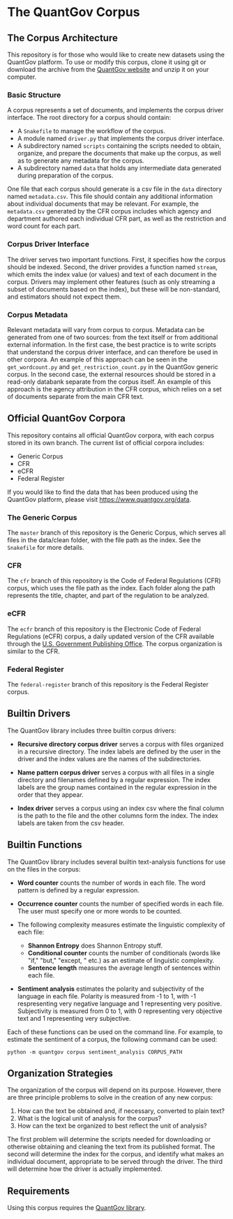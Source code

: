 # The QuantGov Corpus

## The Corpus Architecture

This repository is for those who would like to create new datasets using the QuantGov platform. To use or modify this corpus, clone it using git or download the archive from the [QuantGov website](https://quantgov.org/tools) and unzip it on your computer.

### Basic Structure

A corpus represents a set of documents, and implements the corpus driver interface. The root directory for a corpus should contain:

* A `Snakefile` to manage the workflow of the corpus.
* A module named `driver.py` that implements the corpus driver interface.
* A subdirectory named `scripts` containing the scripts needed to obtain, organize, and prepare the documents that make up the corpus, as well as to generate any metadata for the corpus.
* A subdirectory named `data` that holds any intermediate data generated during preparation of the corpus.

One file that each corpus should generate is a csv file in the `data` directory named `metadata.csv`. This file should contain any additional information about individual documents that may be relevant. For example, the `metadata.csv` generated by the CFR corpus includes which agency and department authored each individual CFR part, as well as the restriction and word count for each part.

### Corpus Driver Interface

The driver serves two important functions. First, it specifies how the corpus should be indexed. Second, the driver provides a function named `stream`, which emits the index value (or values) and text of each document in the corpus. Drivers may implement other features (such as only streaming a subset of documents based on the index), but these will be non-standard, and estimators should not expect them.

### Corpus Metadata

Relevant metadata will vary from corpus to corpus. Metadata can be generated from one of two sources: from the text itself or from additional external information. In the first case, the best practice is to write scripts that understand the corpus driver interface, and can therefore be used in other corpora. An example of this approach can be seen in the `get_wordcount.py` and `get_restriction_count.py` in the QuantGov generic corpus. In the second case, the external resources should be stored in a read-only databank separate from the corpus itself. An example of this approach is the agency attribution in the CFR corpus, which relies on a set of documents separate from the main CFR text.

## Official QuantGov Corpora

This repository contains all official QuantGov corpora, with each corpus stored in its own branch. The current list of official corpora includes:

* Generic Corpus
* CFR
* eCFR
* Federal Register

If you would like to find the data that has been produced using the QuantGov platform, please visit https://www.quantgov.org/data.

### The Generic Corpus

The `master` branch of this repository is the Generic Corpus, which serves all files in the data/clean folder, with the file path as the index. See the `Snakefile` for more details.

### CFR

The `cfr` branch of this repository is the Code of Federal Regulations (CFR) corpus, which uses the file path as the index. Each folder along the path represents the title, chapter, and part of the regulation to be analyzed.

### eCFR

The `ecfr` branch of this repository is the Electronic Code of Federal Regulations (eCFR) corpus, a daily updated version of the CFR available through the [U.S. Government Publishing Office](https://www.ecfr.gov/cgi-bin/ECFR?page=browse). The corpus organization is similar to the CFR.

### Federal Register

The `federal-register` branch of this repository is the Federal Register corpus.

## Builtin Drivers

The QuantGov library includes three builtin corpus drivers:

* **Recursive directory corpus driver** serves a corpus with files organized in a recursive directory. The index labels are defined by the user in the driver and the index values are the names of the subdirectories.

* **Name pattern corpus driver** serves a corpus with all files in a single directory and filenames defined by a regular expression. The index labels are the group names contained in the regular expression in the order that they appear.

* **Index driver** serves a corpus using an index csv where the final column is the path to the file and the other columns form the index. The index labels are taken from the csv header.

## Builtin Functions

The QuantGov library includes several builtin text-analysis functions for use on the files in the corpus:

* **Word counter** counts the number of words in each file. The word pattern is defined by a regular expression.

* **Occurrence counter** counts the number of specified words in each file. The user must specify one or more words to be counted.

* The following complexity measures estimate the linguistic complexity of each file:

    * **Shannon Entropy** does Shannon Entropy stuff.
    * **Conditional counter** counts the number of conditionals (words like "if," "but," "except, " etc.) as an estimate of linguistic complexity.
    * **Sentence length** measures the average length of sentences within each file.

* **Sentiment analysis** estimates the polarity and subjectivity of the language in each file. Polarity is measured from -1 to 1, with -1 respresenting very negative language and 1 representing very positive. Subjectivity is measured from 0 to 1, with 0 representing very objective text and 1 representing very subjective.

Each of these functions can be used on the command line. For example, to estimate the sentiment of a corpus, the following command can be used:

```
python -m quantgov corpus sentiment_analysis CORPUS_PATH
```

## Organization Strategies

The organization of the corpus will depend on its purpose. However, there are three principle problems to solve in the creation of any new corpus:

1. How can the text be obtained and, if necessary, converted to plain text?
2. What is the logical unit of analysis for the corpus?
3. How can the text be organized to best reflect the unit of analysis?

The first problem will determine the scripts needed for downloading or otherwise obtaining and cleaning the text from its published format. The second will determine the index for the corpus, and identify what makes an individual document, appropriate to be served through the driver. The third will determine how the driver is actually implemented.

## Requirements

Using this corpus requires the [QuantGov library](https://github.com/quantgov/quantgov). 
